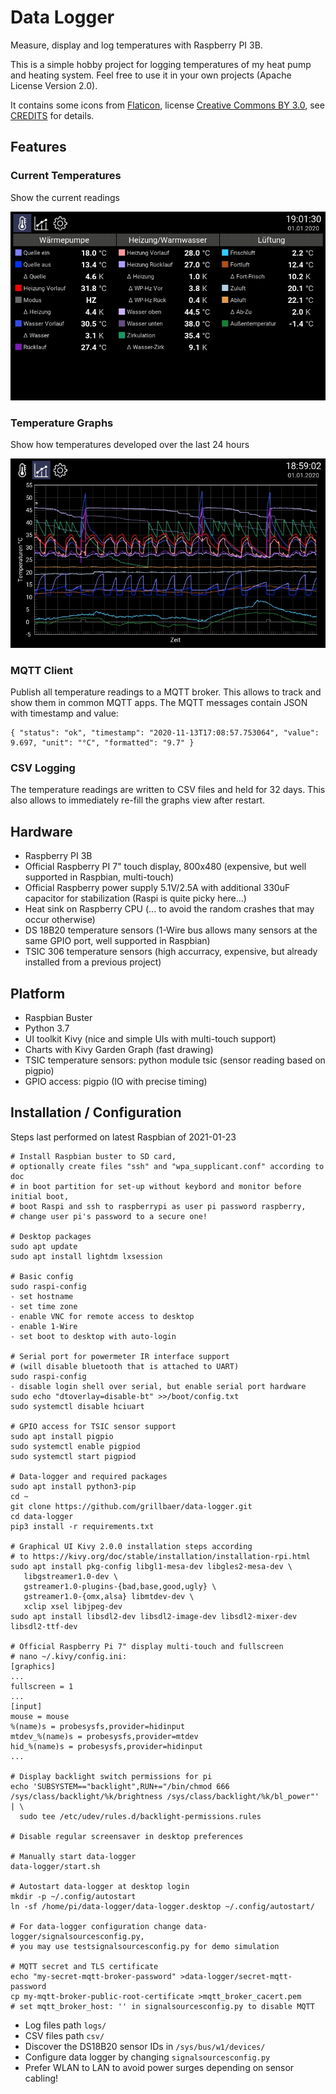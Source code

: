 # Data Logger
Measure, display and log temperatures with Raspberry PI 3B.

This is a simple hobby project for logging temperatures of my heat pump and heating system. 
Feel free to use it in your own projects (Apache License Version 2.0).

It contains some icons from [Flaticon](https://www.flaticon.com/), license [Creative Commons BY 3.0](http://creativecommons.org/licenses/by/3.0/), see [CREDITS](CREDITS.html) for details.

## Features

### Current Temperatures
Show the current readings

![Measurements View](screenshots/measurements.png)

### Temperature Graphs
Show how temperatures developed over the last 24 hours

![Graphs View](screenshots/graphs.png)

### MQTT Client
Publish all temperature readings to a MQTT broker. This allows to track and show them in common MQTT apps.
The MQTT messages contain JSON with timestamp and value:

    { "status": "ok", "timestamp": "2020-11-13T17:08:57.753064", "value": 9.697, "unit": "°C", "formatted": "9.7" }

### CSV Logging
The temperature readings are written to CSV files and held for 32 days. This also allows to immediately re-fill the graphs view after restart.

## Hardware

- Raspberry PI 3B
- Official Raspberry PI 7" touch display, 800x480 (expensive, but well supported in Raspbian, multi-touch)
- Official Raspberry power supply 5.1V/2.5A with additional 330uF capacitor for stabilization (Raspi is quite picky here...)
- Heat sink on Raspberry CPU (... to avoid the random crashes that may occur otherwise)
- DS 18B20 temperature sensors (1-Wire bus allows many sensors at the same GPIO port, well supported in Raspbian)
- TSIC 306 temperature sensors (high accurracy, expensive, but already installed from a previous project)

## Platform

- Raspbian Buster
- Python 3.7
- UI toolkit Kivy (nice and simple UIs with multi-touch support)
- Charts with Kivy Garden Graph (fast drawing)
- TSIC temperature sensors: python module tsic (sensor reading based on pigpio)
- GPIO access: pigpio (IO with precise timing)

## Installation / Configuration

Steps last performed on latest Raspbian of 2021-01-23
```
# Install Raspbian buster to SD card,
# optionally create files "ssh" and "wpa_supplicant.conf" according to doc
# in boot partition for set-up without keybord and monitor before initial boot,
# boot Raspi and ssh to raspberrypi as user pi password raspberry,
# change user pi's password to a secure one!

# Desktop packages
sudo apt update
sudo apt install lightdm lxsession 

# Basic config
sudo raspi-config
- set hostname
- set time zone
- enable VNC for remote access to desktop
- enable 1-Wire
- set boot to desktop with auto-login

# Serial port for powermeter IR interface support
# (will disable bluetooth that is attached to UART)
sudo raspi-config
- disable login shell over serial, but enable serial port hardware
sudo echo "dtoverlay=disable-bt" >>/boot/config.txt
sudo systemctl disable hciuart

# GPIO access for TSIC sensor support
sudo apt install pigpio
sudo systemctl enable pigpiod
sudo systemctl start pigpiod

# Data-logger and required packages
sudo apt install python3-pip
cd ~
git clone https://github.com/grillbaer/data-logger.git
cd data-logger
pip3 install -r requirements.txt

# Graphical UI Kivy 2.0.0 installation steps according 
# to https://kivy.org/doc/stable/installation/installation-rpi.html
sudo apt install pkg-config libgl1-mesa-dev libgles2-mesa-dev \
   libgstreamer1.0-dev \
   gstreamer1.0-plugins-{bad,base,good,ugly} \
   gstreamer1.0-{omx,alsa} libmtdev-dev \
   xclip xsel libjpeg-dev
sudo apt install libsdl2-dev libsdl2-image-dev libsdl2-mixer-dev libsdl2-ttf-dev

# Official Raspberry Pi 7" display multi-touch and fullscreen
# nano ~/.kivy/config.ini:
[graphics]
...
fullscreen = 1
...
[input]
mouse = mouse
%(name)s = probesysfs,provider=hidinput
mtdev_%(name)s = probesysfs,provider=mtdev
hid_%(name)s = probesysfs,provider=hidinput
...

# Display backlight switch permissions for pi
echo 'SUBSYSTEM=="backlight",RUN+="/bin/chmod 666 /sys/class/backlight/%k/brightness /sys/class/backlight/%k/bl_power"' | \
  sudo tee /etc/udev/rules.d/backlight-permissions.rules

# Disable regular screensaver in desktop preferences

# Manually start data-logger
data-logger/start.sh

# Autostart data-logger at desktop login
mkdir -p ~/.config/autostart
ln -sf /home/pi/data-logger/data-logger.desktop ~/.config/autostart/

# For data-logger configuration change data-logger/signalsourcesconfig.py,
# you may use testsignalsourcesconfig.py for demo simulation

# MQTT secret and TLS certificate
echo "my-secret-mqtt-broker-password" >data-logger/secret-mqtt-password
cp my-mqtt-broker-public-root-certificate >mqtt_broker_cacert.pem
# set mqtt_broker_host: '' in signalsourcesconfig.py to disable MQTT
```

- Log files path `logs/`
- CSV files path `csv/`
- Discover the DS18B20 sensor IDs in `/sys/bus/w1/devices/` 
- Configure data logger by changing `signalsourcesconfig.py`
- Prefer WLAN to LAN to avoid power surges depending on sensor cabling!
